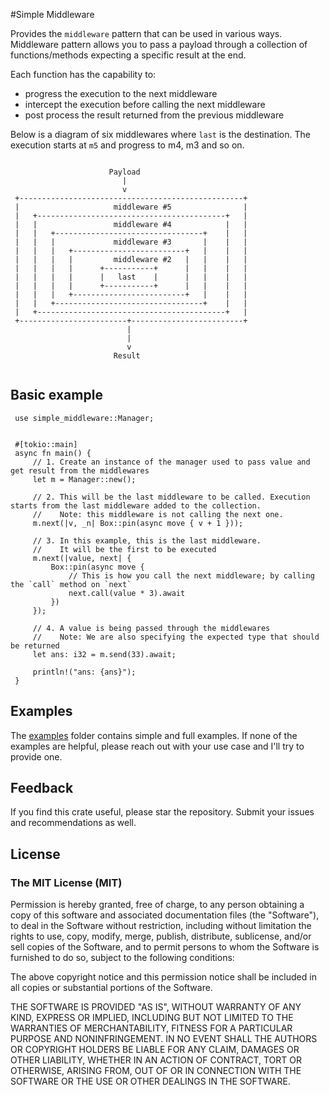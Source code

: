  #Simple Middleware

 Provides the `middleware` pattern that can be used in various ways.
 Middleware pattern allows you to pass a payload through a collection of functions/methods
 expecting a specific result at the end.

 Each function has the capability to:
  - progress the execution to the next middleware
  - intercept the execution before calling the next middleware
  - post process the result returned from the previous middleware

 Below is a diagram of six middlewares where `last` is the destination.
 The execution starts at `m5` and progress to m4, m3 and so on.

```not_rust

                      Payload                        
                         |                           
                         v                           
 +--------------------------------------------------+
 |                     middleware #5                |
 |   +------------------------------------------+   |
 |   |                 middleware #4            |   |
 |   |   +---------------------------------+    |   |
 |   |   |             middleware #3       |    |   |
 |   |   |   +-------------------------+   |    |   |
 |   |   |   |         middleware #2   |   |    |   |
 |   |   |   |      +-----------+      |   |    |   |
 |   |   |   |      |   last    |      |   |    |   |
 |   |   |   |      +-----------+      |   |    |   |
 |   |   |   +-------------------------+   |    |   |
 |   |   +---------------------------------+    |   |
 |   +------------------------------------------+   |
 +------------------------+-------------------------+
                          |                          
                          |                          
                          v                          
                       Result                        
                             
```

 ## Basic example

```
 use simple_middleware::Manager;


 #[tokio::main]
 async fn main() {
     // 1. Create an instance of the manager used to pass value and get result from the middlewares
     let m = Manager::new();

     // 2. This will be the last middleware to be called. Execution starts from the last middleware added to the collection.
     //    Note: this middleware is not calling the next one.
     m.next(|v, _n| Box::pin(async move { v + 1 }));

     // 3. In this example, this is the last middleware.
     //    It will be the first to be executed
     m.next(|value, next| {
         Box::pin(async move {
             // This is how you call the next middleware; by calling the `call` method on `next`
             next.call(value * 3).await
         })
     });

     // 4. A value is being passed through the middlewares
     //    Note: We are also specifying the expected type that should be returned
     let ans: i32 = m.send(33).await;

     println!("ans: {ans}");
 }
```

## Examples

The [examples](https://github.com/shiftrightonce/simple-middleware/tree/main/examples) folder contains simple and full examples. If none of the examples are helpful,
please reach out with your use case and I'll  try to provide one.

## Feedback

If you find this crate useful, please star the repository. Submit your issues and recommendations as well.

## License

### The MIT License (MIT)

Permission is hereby granted, free of charge, to any person obtaining a copy of this software and associated documentation files (the "Software"), to deal in the Software without restriction, including without limitation the rights to use, copy, modify, merge, publish, distribute, sublicense, and/or sell copies of the Software, and to permit persons to whom the Software is furnished to do so, subject to the following conditions:

The above copyright notice and this permission notice shall be included in all copies or substantial portions of the Software.

THE SOFTWARE IS PROVIDED "AS IS", WITHOUT WARRANTY OF ANY KIND, EXPRESS OR IMPLIED, INCLUDING BUT NOT LIMITED TO THE WARRANTIES OF MERCHANTABILITY, FITNESS FOR A PARTICULAR PURPOSE AND NONINFRINGEMENT. IN NO EVENT SHALL THE AUTHORS OR COPYRIGHT HOLDERS BE LIABLE FOR ANY CLAIM, DAMAGES OR OTHER LIABILITY, WHETHER IN AN ACTION OF CONTRACT, TORT OR OTHERWISE, ARISING FROM, OUT OF OR IN CONNECTION WITH THE SOFTWARE OR THE USE OR OTHER DEALINGS IN THE SOFTWARE.
